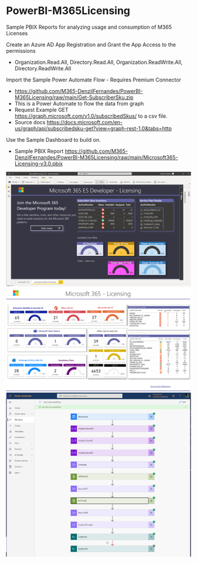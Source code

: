 # PowerBI-M365Licensing
Sample PBIX Reports for analyzing usage and consumption of M365 Licenses

Create an Azure AD App Registration and Grant the App Access to the permissions 
  * Organization.Read.All, Directory.Read.All, Organization.ReadWrite.All, Directory.ReadWrite.All

Import the Sample Power Automate Flow - Requires Premium Connector
  * https://github.com/M365-DenzilFernandes/PowerBI-M365Licensing/raw/main/Get-SubscriberSku.zip
  * This is a Power Automate to flow the data from graph 
  * Request Example GET https://graph.microsoft.com/v1.0/subscribedSkus/ to a csv file.
  * Source docs https://docs.microsoft.com/en-us/graph/api/subscribedsku-get?view=graph-rest-1.0&tabs=http

Use the Sample Dashboard to build on. 
  * Sample PBIX Report https://github.com/M365-DenzilFernandes/PowerBI-M365Licensing/raw/main/Microsoft365-Licensing-v3.0.pbix


<img src="https://github.com/M365-DenzilFernandes/PowerBI-M365Licensing/blob/main/PowerBI-M365Licensing-2.png"  style="max-width:100%;">

<img src="https://github.com/M365-DenzilFernandes/PowerBI-M365Licensing/blob/main/PowerBI-M365Licensing.png"  style="max-width:100%;">

<img src="https://github.com/M365-DenzilFernandes/PowerBI-M365Licensing/blob/main/PowerBI-M365Licensing-3.png"  style="max-width:100%;">
